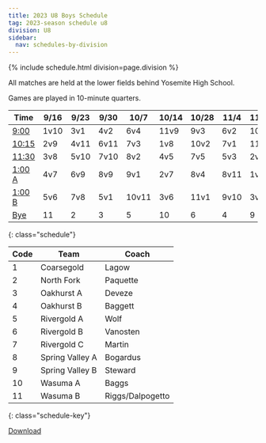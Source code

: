 ```yaml
---
title: 2023 U8 Boys Schedule
tag: 2023-season schedule u8
division: U8
sidebar:
  nav: schedules-by-division
---
```


{% include schedule.html division=page.division %}

All matches are held at the lower fields behind Yosemite High School.

Games are played in 10-minute quarters.

| Time          | 9/16  | 9/23  | 9/30  | 10/7  | 10/14 | 10/28 | 11/4  | 11/11 | 11/18
|---------------|-------|-------|-------|-------|-------|-------|-------|-------|-------
| <u>9:00</u>   | 1v10|3v1 |4v2 |6v4  |11v9|9v3 |6v2 |10v8|8v6
| <u>10:15</u>  | 2v9 |4v11|6v11|7v3  |1v8 |10v2|7v1 |11v7|10v4
| <u>11:30</u>  | 3v8 |5v10|7v10|8v2  |4v5 |7v5 |5v3 |2v5 |9v5
| <u>1:00 A</u> | 4v7 |6v9 |8v9 |9v1  |2v7 |8v4 |8v11|1v6 |11v3
| <u>1:00 B</u> | 5v6 |7v8 |5v1 |10v11|3v6 |11v1|9v10|3v4 |1v2
| <u>Bye</u>    | 11  |2   |3   |5    |10  |6   |4   |9   |7
{: class="schedule"}


| Code  | Team          | Coach                         
|-------|---------------|---------------
| 1     | Coarsegold    | Lagow
| 2     | North Fork    | Paquette
| 3     | Oakhurst A    | Deveze
| 4     | Oakhurst B    | Baggett
| 5     | Rivergold A   | Wolf
| 6     | Rivergold B   | Vanosten
| 7     | Rivergold C   | Martin
| 8     | Spring Valley A | Bogardus
| 9     | Spring Valley B | Steward
| 10    | Wasuma A      | Baggs
| 11    | Wasuma B      | Riggs/Dalpogetto
{: class="schedule-key"}


[Download](/schedules/2023/MAYSL-2023-U8-boys.pdf)
